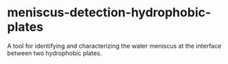 # meniscus-detection-hydrophobic-plates
A tool for identifying and characterizing the water meniscus at the interface between two hydrophobic plates.
